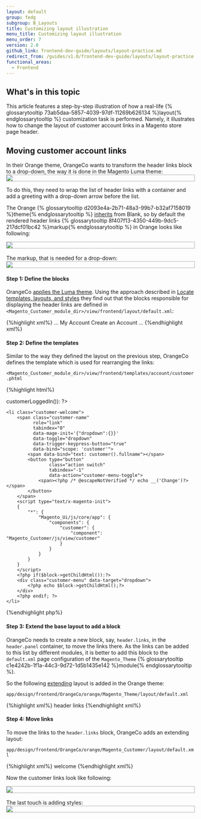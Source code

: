 ```yaml
---
layout: default
group: fedg
subgroup: B_Layouts
title: Customizing layout illustration
menu_title: Customizing layout illustration
menu_order: 7
version: 2.0
github_link: frontend-dev-guide/layouts/layout-practice.md
redirect_from: /guides/v1.0/frontend-dev-guide/layouts/layout-practice.html
functional_areas:
  - Frontend
---
```


<h2>What's in this topic</h2>
This article features a step-by-step illustration of how a real-life {% glossarytooltip 73ab5daa-5857-4039-97df-11269b626134 %}layout{% endglossarytooltip %} customization task is performed. Namely, it illustrates how to change the layout of customer account links in a Magento store page header.

<h2>Moving customer account links</h2>
In their Orange theme, OrangeCo wants to transform the header links block to a drop-down, the way it is done in the Magento Luma theme:

<div style="border: 1px solid #ABABAB">
<img src="{{ site.baseurl}}/common/images/layout_transform.png">
</div>

To do this, they need to wrap the list of header links with a container and add a greeting with a drop-down arrow before the list. 

The Orange {% glossarytooltip d2093e4a-2b71-48a3-99b7-b32af7158019 %}theme{% endglossarytooltip %} [inherits]({{page.baseurl}}/frontend-dev-guide/themes/theme-inherit.html) from Blank, so by default the rendered header links {% glossarytooltip 8f407f13-4350-449b-9dc5-217dcf01bc42 %}markup{% endglossarytooltip %} in Orange looks like following:

<div style="border: 1px solid #ABABAB">
<img src="{{ site.baseurl}}/common/images/layout_code_before1.png">
</div>
<br>
The markup, that is needed for a drop-down:

<div style="border: 1px solid #ABABAB">
<img src="{{ site.baseurl}}/common/images/layout_code_after.png">
</div>

<h4>Step 1: Define the blocks</h4>

OrangeCo <a href="{{page.baseurl}}/frontend-dev-guide/themes/theme-apply.html" target="_blank">applies the Luma theme</a>. Using the approach described in <a href="{{page.baseurl}}/frontend-dev-guide/themes/debug-theme.html" target="_blank">Locate templates, layouts, and styles</a> they find out that the blocks responsible for displaying the header links are defined in `<Magento_Customer_module_dir>/view/frontend/layout/default.xml`:

{%highlight xml%}
...
    <referenceBlock name="top.links">
        <block class="Magento\Customer\Block\Account\Link" name="my-account-link">
            <arguments>
                <argument name="label" xsi:type="string" translate="true">My Account</argument>
            </arguments>
        </block>
        <block class="Magento\Customer\Block\Account\RegisterLink" name="register-link">
            <arguments>
                <argument name="label" xsi:type="string" translate="true">Create an Account</argument>
            </arguments>
        </block>
        <block class="Magento\Customer\Block\Account\AuthorizationLink" name="authorization-link" template="account/link/authorization.phtml"/>
    </referenceBlock>
...
{%endhighlight xml%}

<h4>Step 2: Define the templates</h4>

Similar to the way they defined the layout on the previous step, OrangeCo 
defines the template which is used for rearranging the links:

`<Magento_Customer_module_dir>/view/frontend/templates/account/customer.phtml`

{%highlight html%}
<?php if($block->customerLoggedIn()): ?>
    <li class="customer-welcome">
        <span class="customer-name"
              role="link"
              tabindex="0"
              data-mage-init='{"dropdown":{}}'
              data-toggle="dropdown"
              data-trigger-keypress-button="true"
              data-bind="scope: 'customer'">
            <span data-bind="text: customer().fullname"></span>
            <button type="button"
                    class="action switch"
                    tabindex="-1"
                    data-action="customer-menu-toggle">
                <span><?php /* @escapeNotVerified */ echo __('Change')?></span>
            </button>
        </span>
        <script type="text/x-magento-init">
        {
            "*": {
                "Magento_Ui/js/core/app": {
                    "components": {
                        "customer": {
                            "component": "Magento_Customer/js/view/customer"
                        }
                    }
                }
            }
        }
        </script>
        <?php if($block->getChildHtml()):?>
        <div class="customer-menu" data-target="dropdown">
            <?php echo $block->getChildHtml();?>
        </div>
        <?php endif; ?>
    </li>
<?php endif; ?>
{%endhighlight php%}

<h4>Step 3: Extend the base layout to add a block</h4>

OrangeCo needs to create a new block, say, `header.links`, in the `header.panel` container, to move the links there. As the links can be added to this list by different modules, it is better to add this block to the `default.xml` page configuration of the `Magento_Theme` {% glossarytooltip c1e4242b-1f1a-44c3-9d72-1d5b1435e142 %}module{% endglossarytooltip %}.

So the following <a href="{{page.baseurl}}/frontend-dev-guide/layouts/layout-extend.html" target="_blank">extending</a> layout is added in the Orange theme:

    app/design/frontend/OrangeCo/orange/Magento_Theme/layout/default.xml

{%highlight xml%}
<page xmlns:xsi="http://www.w3.org/2001/XMLSchema-instance" xsi:noNamespaceSchemaLocation="urn:magento:framework:View/Layout/etc/page_configuration.xsd">
    <body>
        <referenceContainer name="header.panel">
            <block class="Magento\Framework\View\Element\Html\Links" name="header.links">
                <arguments>
                    <argument name="css_class" xsi:type="string">header links</argument>
                </arguments>
            </block>
        </referenceContainer>
    </body>
</page>
{%endhighlight xml%}

<h4>Step 4: Move links</h4>

To move the links to the `header.links` block, OrangeCo adds an extending layout:

`app/design/frontend/OrangeCo/orange/Magento_Customer/layout/default.xml`

{%highlight xml%}
    <page xmlns:xsi="http://www.w3.org/2001/XMLSchema-instance" xsi:noNamespaceSchemaLocation="urn:magento:framework:View/Layout/etc/page_configuration.xsd">
        <body>
            <referenceBlock name="header.links">
                <block class="Magento\Customer\Block\Account\Customer" name="customer" template="account/customer.phtml" before="-"/>
                <block class="Magento\Customer\Block\Account\AuthorizationLink" name="authorization-link-login" template="account/link/authorization.phtml"/>
            </referenceBlock>
            <block class="Magento\Theme\Block\Html\Header" name="header" as="header">
                <arguments>
                    <argument name="show_part" xsi:type="string">welcome</argument>
                </arguments>
            </block>
            <move element="header" destination="header.links" before="-"/>
            <move element="register-link" destination="header.links"/>
            <move element="top.links" destination="customer"/>
            <move element="authorization-link" destination="top.links" after="-"/>
        </body>
    </page>
{%endhighlight xml%}

Now the customer links look like following:

<div style="border: 1px solid #ABABAB">
<img src="{{ site.baseurl}}/common/images/layout_screen2.png">
</div>

<br>
The last touch is adding styles:

<div style="border: 1px solid #ABABAB">
<img src="{{ site.baseurl}}/common/images/layout_screen3.png">
</div>
